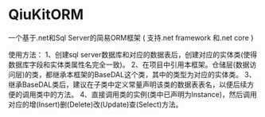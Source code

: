 # QiuKitORM
一个基于.net和Sql Server的简易ORM框架
( 支持.net framework 和.net core )

使用方法：
1、创建sql server数据库和对应的数据表后，创建对应的实体类(使得数据库字段和实体类属性名完全一致)。
2、在项目中引用本框架。仓储层(数据访问层)的类，都继承本框架的BaseDAL这个类，其中<T>的类型为对应的实体类。
3、继承BaseDAL类后，建议在子类中定义常量声明该类的数据表表名，以便后续方便的调用类中的方法。
4、直接调用类的实例(类中已声明为Instance)，然后调用对应的增(Insert)删(Delete)改(Update)查(Select)方法。
